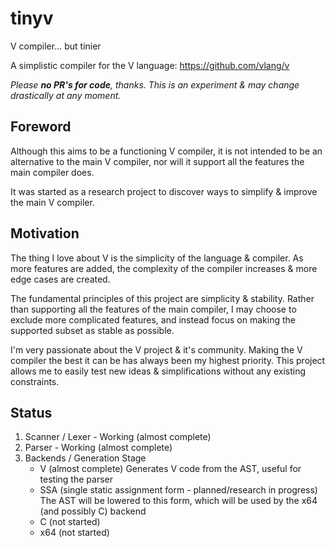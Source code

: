 # tinyv
V compiler... but tinier

A simplistic compiler for the V language: https://github.com/vlang/v

*Please ***no PR's for code***, thanks. This is an experiment & may change drastically at any moment.*

## Foreword
Although this aims to be a functioning V compiler, it is not intended to be an alternative to the main V compiler, nor will it support all the features the main compiler does.

It was started as a research project to discover ways to simplify & improve the main V compiler.

## Motivation
The thing I love about V is the simplicity of the language & compiler. As more features are added, the complexity of the compiler increases & more edge cases are created.

The fundamental principles of this project are simplicity & stability. Rather than supporting all the features of the main compiler, I may choose to exclude more complicated features, and instead focus on making the supported subset as stable as possible.

I'm very passionate about the V project & it's community. Making the V compiler the best it can be has always been my highest priority. This project allows me to easily test new ideas & simplifications without any existing constraints.

## Status
1. Scanner / Lexer - Working (almost complete)
2. Parser - Working (almost complete)
3. Backends / Generation Stage
   - V (almost complete) Generates V code from the AST, useful for testing the parser
   - SSA (single static assignment form - planned/research in progress) The AST will be lowered to this form, which will be used by the x64 (and possibly C) backend
   - C (not started)
   - x64 (not started)
